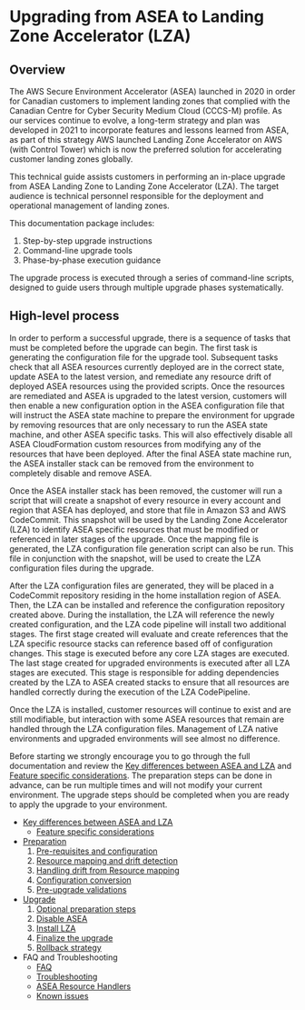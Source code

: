 # Upgrading from ASEA to Landing Zone Accelerator (LZA)

## Overview

The AWS Secure Environment Accelerator (ASEA) launched in 2020 in order for Canadian customers to implement landing zones that complied with the Canadian Centre for Cyber Security Medium Cloud (CCCS-M) profile. As our services continue to evolve, a long-term strategy and plan was developed in 2021 to incorporate features and lessons learned from ASEA, as part of this strategy AWS launched Landing Zone Accelerator on AWS (with Control Tower) which is now the preferred solution for accelerating customer landing zones globally.

This technical guide assists customers in performing an in-place upgrade from ASEA Landing Zone to Landing Zone Accelerator (LZA). The target audience is technical personnel responsible for the deployment and operational management of landing zones.

This documentation package includes:

1. Step-by-step upgrade instructions
2. Command-line upgrade tools
3. Phase-by-phase execution guidance

The upgrade process is executed through a series of command-line scripts, designed to guide users through multiple upgrade phases systematically.

## High-level process

In order to perform a successful upgrade, there is a sequence of tasks that must be completed before the upgrade can begin. The first task is generating the configuration file for the upgrade tool. Subsequent tasks check that all ASEA resources currently deployed are in the correct state, update ASEA to the latest version, and remediate any resource drift of deployed ASEA resources using the provided scripts. Once the resources are remediated and ASEA is upgraded to the latest version, customers will then enable a new configuration option in the ASEA configuration file that will instruct the ASEA state machine to prepare the environment for upgrade by removing resources that are only necessary to run the ASEA state machine, and other ASEA specific tasks. This will also effectively disable all ASEA CloudFormation custom resources from modifying any of the resources that have been deployed. After the final ASEA state machine run, the ASEA installer stack can be removed from the environment to completely disable and remove ASEA.

Once the ASEA installer stack has been removed, the customer will run a script that will create a snapshot of every resource in every account and region that ASEA has deployed, and store that file in Amazon S3 and AWS CodeCommit. This snapshot will be used by the Landing Zone Accelerator (LZA) to identify ASEA specific resources that must be modified or referenced in later stages of the upgrade. Once the mapping file is generated, the LZA configuration file generation script can also be run. This file in conjunction with the snapshot, will be used to create the LZA configuration files during the upgrade.

After the LZA configuration files are generated, they will be placed in a CodeCommit repository residing in the home installation region of ASEA. Then, the LZA can be installed and reference the configuration repository created above. During the installation, the LZA will reference the newly created configuration, and the LZA code pipeline will install two additional stages. The first stage created will evaluate and create references that the LZA specific resource stacks can reference based off of configuration changes. This stage is executed before any core LZA stages are executed. The last stage created for upgraded environments is executed after all LZA stages are executed. This stage is responsible for adding dependencies created by the LZA to ASEA created stacks to ensure that all resources are handled correctly during the execution of the LZA CodePipeline.

Once the LZA is installed, customer resources will continue to exist and are still modifiable, but interaction with some ASEA resources that remain are handled through the LZA configuration files. Management of LZA native environments and upgraded environments will see almost no difference.

Before starting we strongly encourage you to go through the full documentation and review the [Key differences between ASEA and LZA](./comparison/index.md) and [Feature specific considerations](./comparison/feature-specific-considerations.md). The preparation steps can be done in advance, can be run multiple times and will not modify your current environment. The upgrade steps should be completed when you are ready to apply the upgrade to your environment.

- [Key differences between ASEA and LZA](./comparison/index.md)
    - [Feature specific considerations](./comparison/feature-specific-considerations.md)
- [Preparation](./preparation/index.md)
    1. [Pre-requisites and configuration](./preparation/prereq-config.md)
    2. [Resource mapping and drift detection](./preparation/resource-mapping-drift-detection.md)
    3. [Handling drift from Resource mapping](./preparation/drift-handling.md)
    4. [Configuration conversion](./preparation/configuration-conversion.md)
    5. [Pre-upgrade validations](./preparation/validation.md)
- [Upgrade](./upgrade/index.md)
    1. [Optional preparation steps](./upgrade/optional-steps.md)
    2. [Disable ASEA](./upgrade/disable-asea.md)
    3. [Install LZA](./upgrade/install-lza.md)
    4. [Finalize the upgrade](./upgrade/finalize.md)
    5. [Rollback strategy](./upgrade/rollback.md)
- FAQ and Troubleshooting
    - [FAQ](./faq.md)
    - [Troubleshooting](./troubleshooting.md)
    - [ASEA Resource Handlers](./asea-resource-handlers.md)
    - [Known issues](./known-issues.md)

